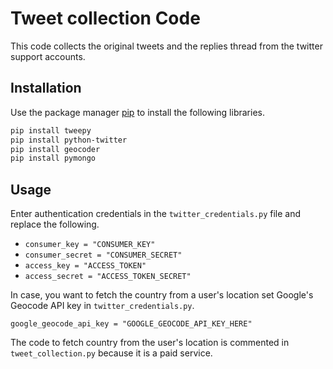 # Tweet collection Code

This code collects the original tweets and the replies thread from the twitter support accounts. 

## Installation

Use the package manager [pip](https://pip.pypa.io/en/stable/) to install the following libraries.

```bash
pip install tweepy
pip install python-twitter
pip install geocoder
pip install pymongo
```


## Usage

Enter authentication credentials in the ``twitter_credentials.py`` file and replace the following.

* ``consumer_key = "CONSUMER_KEY"`` 
* ``consumer_secret = "CONSUMER_SECRET"``
* ``access_key = "ACCESS_TOKEN"``
* ``access_secret = "ACCESS_TOKEN_SECRET"``

In case, you want to fetch the country from a user's location set Google's Geocode API key in ``twitter_credentials.py``.

``google_geocode_api_key = "GOOGLE_GEOCODE_API_KEY_HERE"``


The code to fetch country from the user's location is commented in ``tweet_collection.py`` because it is a paid service.

